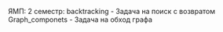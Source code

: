 ЯМП:
  2 семестр:
    backtracking - Задача на поиск с возвратом
    Graph_componets - Задача на обход графа
